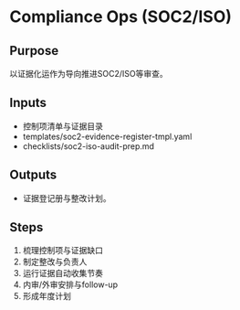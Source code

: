 # Compliance Ops (SOC2/ISO)

## Purpose

以证据化运作为导向推进SOC2/ISO等审查。

## Inputs

- 控制项清单与证据目录
- templates/soc2-evidence-register-tmpl.yaml
- checklists/soc2-iso-audit-prep.md

## Outputs

- 证据登记册与整改计划。

## Steps

1. 梳理控制项与证据缺口
2. 制定整改与负责人
3. 运行证据自动收集节奏
4. 内审/外审安排与follow-up
5. 形成年度计划
